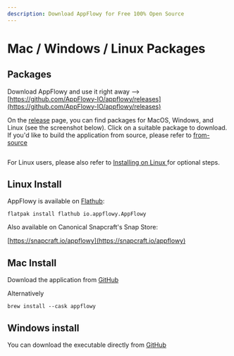 ```yaml
---
description: Download AppFlowy for Free 100% Open Source
---
```


# Mac / Windows / Linux Packages

## Packages

Download AppFlowy and use it right away --> [https://github.com/AppFlowy-IO/appflowy/releases](https://github.com/AppFlowy-IO/appflowy/releases)

On the [release](https://github.com/AppFlowy-IO/appflowy/releases) page, you can find packages for MacOS, Windows, and Linux (see the screenshot below). Click on a suitable package to download. If you'd like to build the application from source, please refer to [from-source](../../../../documentation/appflowy/from-source/ "mention")

<figure><img src="../../../../.gitbook/assets/image (6) (1).png" alt=""><figcaption></figcaption></figure>

For Linux users, please also refer to [Installing on Linux ](installing-on-linux/)for optional steps.

## Linux Install

AppFlowy is available on [Flathub](https://flathub.org/apps/details/io.appflowy.AppFlowy):

```
flatpak install flathub io.appflowy.AppFlowy
```

Also available on Canonical Snapcraft's Snap Store:

[https://snapcraft.io/appflowy](https://snapcraft.io/appflowy)



## Mac Install

Download the application from [GitHub](https://github.com/AppFlowy-IO/AppFlowy/releases)

Alternatively

```
brew install --cask appflowy
```



## Windows install

You can download the executable directly from [GitHub](https://github.com/AppFlowy-IO/AppFlowy/releases)
